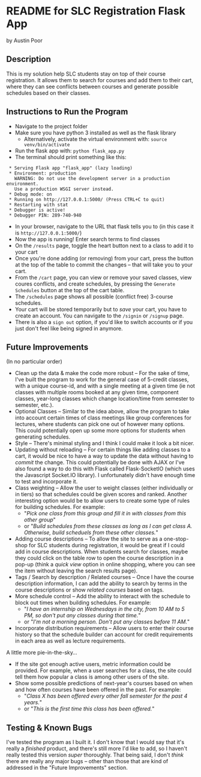# README for SLC Registration Flask App

by Austin Poor

## Description
This is my solution help SLC students stay on top of their course registration. It allows them to search for courses and add them to their cart, where they can see conflicts between courses and generate possible schedules based on their classes.


## Instructions to Run the Program
* Navigate to the project folder
* Make sure you have python 3 installed as well as the flask library
    * Alternatively, activate the virtual environment with: `source venv/bin/activate`
* Run the flask app with: `python flask_app.py`
* The terminal should print something like this:
``` 
 * Serving Flask app "flask_app" (lazy loading)
 * Environment: production
   WARNING: Do not use the development server in a production environment.
   Use a production WSGI server instead.
 * Debug mode: on
 * Running on http://127.0.0.1:5000/ (Press CTRL+C to quit)
 * Restarting with stat
 * Debugger is active!
 * Debugger PIN: 289-740-940
 ```
* In your browser, navigate to the URL that flask tells you to (in this case it is `http://127.0.0.1:5000/`)
* Now the app is running! Enter search terms to find classes
* On the `/results` page, toggle the heart button next to a class to add it to your cart
* Once you're done adding (or removing) from your cart, press the button at the top of the table to commit the changes – that will take you to your cart.
* From the `/cart` page, you can view or remove your saved classes, view coures conflicts, and create schedules, by pressing the `Generate Schedules` button at the top of the cart table.
* The `/schedules` page shows all possible (conflict free) 3-course schedules.
* Your cart will be stored temporarily but to *save* your cart, you have to create an account. You can navigate to the `/signin` or `/signup` page.
* There is also a `sign out` option, if you'd like to switch accounts or if you just don't feel like being signed in anymore.

## Future Improvements
(In no particular order)
* Clean up the data & make the code more robust – For the sake of time, I've built the program to work for the general case of 5-credit classes, with a unique course-id, and with a single meeting at a given time (ie not classes with multiple rooms booked at any given time, component classes, year-long classes which change location/time from semester to semester, etc.).
* Optional Classes – Similar to the idea above, allow the program to take into account certain times of class meetings like group conferences for lectures, where students can pick one out of however many options. This could potentially open up some more options for students when generating schedules.
* Style – There's minimal styling and I think I could make it look a bit nicer.
* Updating without reloading – For certain things like adding classes to a cart, it would be nice to have a way to update the data without having to *commit* the change. This could potentially be done with AJAX or I've also found a way to do this with Flask called Flask-SocketIO (which uses the Javascript Socket.IO library). I unfortunately didn't have enough time to test and incorporate it.
* Class weighting – Allow the user to weight classes (either individually or in tiers) so that schedules could be given scores and ranked. Another interesting option would be to allow users to create some type of rules for building schedules. For example: 
    * "*Pick one class from this group and fill it in with classes from this other group*"
    * or "*Build schedules from these classes as long as I can get class A. Otherwise, build scheduels from these other classes.*"
* Adding course descriptions – To allow the site to serve as a one-stop-shop for SLC students during registration, it would be great if I could add in course descriptions. When students search for classes, maybe they could click on the table row to open the course description in a pop-up (think a *quick view* option in online shopping, where you can see the item without leaving the search results page).
* Tags / Search by description / Related courses – Once I have the course description information, I can add the ability to search by terms in the course descriptions or show *related courses* based on tags.
* More schedule control – Add the ability to interact with the schedule to block out times when building schedules. For example:
    * "*I have an internship on Wednesdays in the city, from 10 AM to 5 PM, so don't put any classes during that time.*"
    * or "*I'm not a morning person. Don't put any classes before 11 AM.*"
* Incorporate distribution requirements – Allow users to enter their course history so that the schedule builder can account for credit requirements in each area as well as lecture requirements.

A little more pie-in-the-sky…
* If the site got enough active users, metric information could be provided. For example, when a user searches for a class, the site could tell them how popular a class is among other users of the site.
* Show some possible predictions of next-year's courses based on when and how often courses have been offered in the past. For example:
    * "*Class X has been offered every other fall semester for the past 4 years.*"
    * or "*This is the first time this class has been offered.*"


## Testing & Known Bugs
I've tested the program as I built it. I don't know that I would say that it's really a *finished* product, and there's still more I'd like to add, so I haven't really tested this version *super* thoroughly. That being said, I don't *think* there are really any major bugs – other than those that are kind of addressed in the "Future Improvements" section.